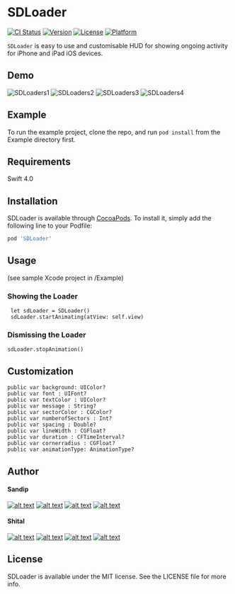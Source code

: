# SDLoader

[![CI Status](http://img.shields.io/travis/sandipdhagdi@gmail.com/SDLoader.svg?style=flat)](https://travis-ci.org/sandipdhagdi@gmail.com/SDLoader)
[![Version](https://img.shields.io/cocoapods/v/SDLoader.svg?style=flat)](http://cocoapods.org/pods/SDLoader)
[![License](https://img.shields.io/cocoapods/l/SDLoader.svg?style=flat)](http://cocoapods.org/pods/SDLoader)
[![Platform](https://img.shields.io/cocoapods/p/SDLoader.svg?style=flat)](http://cocoapods.org/pods/SDLoader)


`SDLoader` is easy to use and customisable HUD for showing ongoing activity for iPhone and iPad iOS devices.

## Demo

![SDLoaders1](https://github.com/sandipdhagdi/SDLoader/blob/master/SampleVideos/s1.gif)
![SDLoaders2](https://github.com/sandipdhagdi/SDLoader/blob/master/SampleVideos/s2.gif)
![SDLoaders3](https://github.com/sandipdhagdi/SDLoader/blob/master/SampleVideos/s3.gif)
![SDLoaders4](https://github.com/sandipdhagdi/SDLoader/blob/master/SampleVideos/s4.gif)

## Example

To run the example project, clone the repo, and run `pod install` from the Example directory first.

## Requirements
Swift 4.0

## Installation

SDLoader is available through [CocoaPods](http://cocoapods.org). To install
it, simply add the following line to your Podfile:

```ruby
pod 'SDLoader'
```

## Usage
(see sample Xcode project in /Example)

### Showing the Loader
     let sdLoader = SDLoader()
     sdLoader.startAnimating(atView: self.view)

### Dismissing the Loader
    sdLoader.stopAnimation()

## Customization

    public var background: UIColor?
    public var font : UIFont?
    public var textColor : UIColor?
    public var message : String?
    public var sectorColor : CGColor?
    public var numberofSectors : Int?
    public var spacing : Double?
    public var lineWidth : CGFloat?
    public var duration : CFTimeInterval?
    public var cornerradius : CGFloat?
    public var animationType: AnimationType?

## Author
#### Sandip

[![alt text][1.1]][1]
[![alt text][2.1]][2]
[![alt text][3.1]][3]
[![alt text][4.1]][4]
<!--[![alt text][5.1]][5]-->
<!--[![alt text][6.1]][6]-->

#### Shital

[![alt text][1.1]][7]
[![alt text][2.1]][8]
[![alt text][3.1]][9]
[![alt text][4.1]][10]
<!--[![alt text][5.1]][11]-->
<!--[![alt text][6.1]][12]-->
<!-- links to social media icons -->
<!-- icons with padding -->
[1.1]: https://github.com/sandipdhagdi/SDLoader/blob/master/SampleVideos/twitter.png (twitter)
[2.1]: https://github.com/sandipdhagdi/SDLoader/blob/master/SampleVideos/facebook.png (Facebook)
[3.1]: https://github.com/sandipdhagdi/SDLoader/blob/master/SampleVideos/github.png (github)
[4.1]: https://github.com/sandipdhagdi/SDLoader/blob/master/SampleVideos/google-plus.png (google-plus)
<!--[5.1]: https://github.com/sandipdhagdi/SDLoader/blob/master/SampleVideos/tumblr.png (tumblr)-->
<!--[6.1]: https://github.com/sandipdhagdi/SDLoader/blob/master/SampleVideos/dribbble.png (Dribbble)-->

[1]: https://www.linkedin.com/in/sandip-dhagdi-33338b147
[2]: https://www.facebook.com
[3]: https://github.com/sandipdhagdi
[4]: https://plus.google.com/108105914967802925796
<!--[5]: https://www.linkedin.com/in/sandip-dhagdi-33338b147-->
<!--[6]: https://www.facebook.com-->

[7]: https://www.linkedin.com/in/sandip-dhagdi-33338b147
[8]: https://www.facebook.com
[9]: https://github.com/sandipdhagdi
[10]: https://plus.google.com/108105914967802925796
[11]: https://github.com/sandipdhagdi
[12]: https://plus.google.com/108105914967802925796

## License

SDLoader is available under the MIT license. See the LICENSE file for more info.
